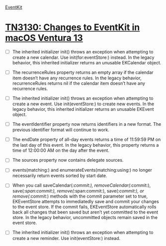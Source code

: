 [EventKit](https://developer.apple.com/documentation/eventkit)


# [TN3130: Changes to EventKit in macOS Ventura 13](https://developer.apple.com/documentation/technotes/tn3130-changes-to-eventkit-in-macos13-ventura)


- [ ] The inherited initializer init() throws an exception when attempting to create a new calendar. Use init(for:eventStore:) instead. In the legacy behavior, this inherited initializer returns an unusable EKCalendar object.
- [ ] The recurrenceRules property returns an empty array if the calendar item doesn’t have any recurrence rules. In the legacy behavior, recurrenceRules returns nil if the calendar item doesn’t have any recurrence rules.
- [ ] The inherited initializer init() throws an exception when attempting to create a new event. Use init(eventStore:) to create new events. In the legacy behavior, this inherited initializer returns an unusable EKEvent object.
- [ ] The eventIdentifier property now returns identifiers in a new format. The previous identifier format will continue to work.
- [ ] The endDate property of all-day events returns a time of 11:59:59 PM on the last day of this event. In the legacy behavior, this property returns a time of 12:00:00 AM on the day after the event.
- [ ] The sources property now contains delegate sources.
- [ ] events(matching:) and enumerateEvents(matching:using:) no longer necessarily return events sorted by start date.
- [ ] When you call saveCalendar(_:commit:), removeCalendar(_:commit:), save(_:span:commit:), remove(_:span:commit:), save(_:commit:), or remove(_:commit:) methods with the commit parameter set to true, EKEventStore attempts to immediatedly save and commit your changes to the event store. If the commit fails, EKEventStore automatically rolls back all changes that been saved but aren’t yet committed to the event store. In the legacy behavior, uncommitted objects remain saved in the event store.
- [ ] The inherited initializer init() throws an exception when attempting to create a new reminder. Use init(eventStore:) instead.

